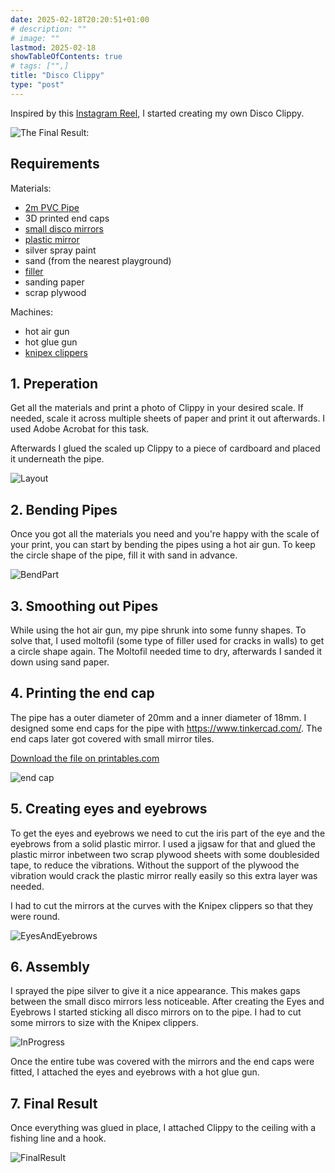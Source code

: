 ```yaml
---
date: 2025-02-18T20:20:51+01:00
# description: ""
# image: ""
lastmod: 2025-02-18
showTableOfContents: true
# tags: ["",]
title: "Disco Clippy"
type: "post"
---
```

Inspired by this [Instagram Reel](https://www.instagram.com/sophie_elinor/reel/C839FfTSy38/), I started creating my own Disco Clippy.

![The Final Result:](/media/disco-clippy/07-disco-clippy-final-result-02.gif)

## Requirements

Materials:
- [2m PVC Pipe](https://www.bauhaus.info/kabelschutzrohre/stangenrohr/p/12171597)
- 3D printed end caps
- [small disco mirrors](https://www.amazon.de/dp/B005569AH8)
- [plastic mirror](https://www.amazon.de/dp/B09MJYR3NY)
- silver spray paint
- sand (from the nearest playground)
- [filler](https://www.bauhaus.info/spachtelmassen/molto-schnelltrocken-moltofill/p/21251340)
- sanding paper
- scrap plywood

Machines:

- hot air gun
- hot glue gun
- [knipex clippers](https://www.knipex.com/products/electronics-pliers/electronic-super-knips/electronic-super-knips/7861125) 

## 1. Preperation

Get all the materials and print a photo of Clippy in your desired scale.
If needed, scale it across multiple sheets of paper and print it out afterwards.
I used Adobe Acrobat for this task.

Afterwards I glued the scaled up Clippy to a piece of cardboard and placed it underneath the pipe.

![Layout](/media/disco-clippy/01-disco-clippy-bend.jpeg)

## 2. Bending Pipes

Once you got all the materials you need and you're happy with the scale of your print, you can 
start by bending the pipes using a hot air gun.
To keep the circle shape of the pipe, fill it with sand in advance.

![BendPart](/media/disco-clippy/02-disco-clippy-bend.jpeg)

## 3. Smoothing out Pipes

While using the hot air gun, my pipe shrunk into some funny shapes. 
To solve that, I used moltofil (some type of filler used for cracks in walls) to get a circle shape again.
The Moltofil needed time to dry, afterwards I sanded it down using sand paper.

## 4. Printing the end cap

The pipe has a outer diameter of 20mm and a inner diameter of 18mm.
I designed some end caps for the pipe with https://www.tinkercad.com/. 
The end caps later got covered with small mirror tiles.

[Download the file on printables.com](https://www.printables.com/model/1231719-disco-clippy-end-cap)

![end cap](/media/disco-clippy/04-disco-clippy-end-cap.png)

## 5. Creating eyes and eyebrows

To get the eyes and eyebrows we need to cut the iris part of the eye and the eyebrows from a solid plastic mirror.
I used a jigsaw for that and glued the plastic mirror inbetween two scrap plywood sheets with some doublesided tape, to reduce the vibrations. Without the support of the plywood the vibration would crack the plastic mirror really easily so this extra layer was needed. 

I had to cut the mirrors at the curves with the Knipex clippers so that they were round.

![EyesAndEyebrows](/media/disco-clippy/03-disco-clippy-eyes-and-eyebrows.jpeg)

## 6. Assembly

I sprayed the pipe silver to give it a nice appearance. This makes gaps between the small disco mirrors less noticeable.
After creating the Eyes and Eyebrows I started sticking all disco mirrors on to the pipe.
I had to cut some mirrors to size with the Knipex clippers.

![InProgress](/media/disco-clippy/05-disco-clippy-progress.jpeg)

Once the entire tube was covered with the mirrors and the end caps were fitted, I attached the eyes and eyebrows with a hot glue gun.

## 7. Final Result

Once everything was glued in place, I attached Clippy to the ceiling with a fishing line and a hook.

![FinalResult](/media/disco-clippy/07-disco-clippy-final-result.gif)
